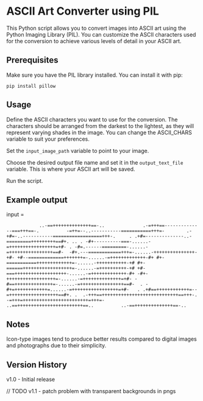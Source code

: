 # ASCII Art Converter using PIL
This Python script allows you to convert images into ASCII art using the Python Imaging Library (PIL). You can customize the ASCII characters used for the conversion to achieve various levels of detail in your ASCII art.

## Prerequisites
Make sure you have the PIL library installed. You can install it with pip:

`pip install pillow`

## Usage
Define the ASCII characters you want to use for the conversion. The characters should be arranged from the darkest to the lightest, as they will represent varying shades in the image. You can change the ASCII_CHARS variable to suit your preferences.

Set the `input_image_path` variable to point to your image.

Choose the desired output file name and set it in the `output_text_file` variable. This is where your ASCII art will be saved.

Run the script.

## Example output

input = 

`             ..-==++++++++++++++==-..             
         .-=+++==--------------===+++==-.         
       -=++=--..-----------===========+++=-       
    .-+#=-..-----------==================+++-.    
 . .+#=--------------..-=========+++++++++==#+. ..
. -#+----------===-......-=+++++++++++++++++=+#- .
 -#=.------=========-......-=++++++++++++++++==#- 
-#+.---============+++=-......-+++++++++++++++-+#-
+#--=============+++++++=-......-=+++++++++++++-#+
#+-===========+++++++++++++=-......-+++++++++++-+#
#+-======++++++++++++++++++=-......-=++++++++++-+#
+#-===+++++++++++++++++++-......-=+++++++++++++-#+
-#+-++++++++++++++++++=-......-=++++++++++++++=+#-
 -#==++++++++++++++=-......-=++++++++++++++++==#- 
. -#+=++++++++++++=......-=+++++++++++++++++=+#-  
 . .+#==++++++++++++=--=++++++++++++++++++==#+. . 
    .-+++==++++++++++++++++++++++++++++==+++-.    
       -=+++=++++++++++++++++++++++++=+++=-       
         ..==++++++++++++++++++++++++==..         
             ..-==++++++++++++++==-..    `


## Notes

Icon-type images tend to produce better results compared to digital images and photographs due to their simplicity.


## Version History

v1.0 - Initial release

// TODO v1.1 - patch problem with transparent backgrounds in pngs